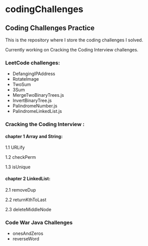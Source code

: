 # codingChallenges
## Coding Challenges Practice

This is the repository where I store the coding challenges I solved.

Currently working on Cracking the Coding Interview challenges.

### LeetCode challenges:

* DefangingIPAddress
* RotateImage
* TwoSum
* 3Sum
* MergeTwoBinaryTrees.js
* InvertBinaryTree.js
* PalindromeNumber.js
* PalindromeLinkedList.js





### Cracking the Coding Interview :

#### chapter 1 Array and String:

1.1 URLify

1.2 checkPerm

1.3 isUnique


#### chapter 2 LinkedList:

2.1 removeDup

2.2 returnKthToLast

2.3 deleteMiddleNode


### Code War Java Challenges

* onesAndZeros
* reverseWord

